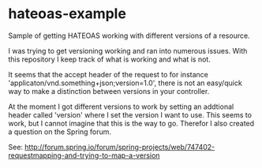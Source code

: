 hateoas-example
===============

Sample of getting HATEOAS working with different versions of a resource.

I was trying to get versioning working and ran into numerous issues. With this repository I keep track of what is 
working and what is not.

It seems that the accept header of the request to for instance 'applicaton/vnd.something+json;version=1.0', there is not
an easy/quick way to make a distinction between versions in your controller.

At the moment I got different versions to work by setting an addtional header called 'version' where I set the version I 
want to use. This seems to work, but I cannot imagine that this is the way to go. Therefor I also created a question
on the Spring forum. 

See: http://forum.spring.io/forum/spring-projects/web/747402-requestmapping-and-trying-to-map-a-version
